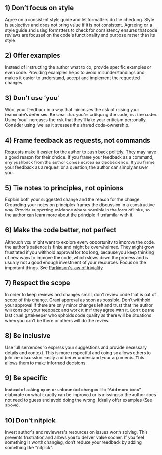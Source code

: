 ## 1) Don’t focus on style

Agree on a consistent style guide and let formatters do the checking.
Style is subjective and does not bring value if it is not consistent.
Agreeing on a style guide and using formatters to check for consistency ensures that code reviews are focused on the code's functionality and purpose rather than its style.

## 2) Offer examples

Instead of instructing the author what to do, provide specific examples or even code.
Providing examples helps to avoid misunderstandings and makes it easier to understand, accept and implement the requested changes.

## 3) Don’t use ‘you’

Word your feedback in a way that minimizes the risk of raising your teammate’s defenses. Be clear that you’re critiquing the code, not the coder.
Using ‘you’ increases the risk that they’ll take your criticism personally. Consider using ‘we’ as it stresses the shared code-ownership.

## 4) Frame feedback as requests, not commands

Requests make it easier for the author to push back politely. They may have a good reason for their choice. If you frame your feedback as a command, any pushback from the author comes across as disobedience. If you frame your feedback as a request or a question, the author can simply answer you.

## 5) Tie notes to principles, not opinions

Explain both your suggested change and the reason for the change. Grounding your notes on principles frames the discussion in a constructive way. Provide supporting evidence where possible in the form of links, so the author can learn more about the principle if unfamilar with it.

## 6) Make the code better, not perfect

Although you might want to explore every opportunity to improve the code, the author’s patience is finite and might be overwhelmed. They might grow frustrated if you withhold approval for too long, because you keep thinking of new ways to improve the code, which slows down the process and is usually not a good enough investment of your resources. Focus on the important things.
See [Parkinson's law of triviality](https://en.wikipedia.org/wiki/Law_of_triviality).

## 7) Respect the scope

In order to keep reviews and changes small, don’t review code that is out of scope of this change.
Grant approval as soon as possible. Don’t withhold your approval if there are only minor changes left and trust that the author will consider your feedback and work it in if they agree with it. Don’t be the last cruel gatekeeper who upholds code quality as there will be situations when you can’t be there or others will do the review.

## 8) Be inclusive

Use full sentences to express your suggestions and provide necessary details and context. This is more respectful and doing so allows others to join the discussion easily and better understand your arguments. This allows them to make informed decisions.

## 9) Be specific

Instead of asking open or unbounded changes like “Add more tests”, elaborate on what exactly can be improved or is missing so the author does not need to guess and avoid doing the wrong. Ideally offer examples (See above).

## 10) Don't nitpick

Invest author's and reviewers's resources on issues worth solving.
This prevents frustration and allows you to deliver value sooner.
If you feel something is worth changing, don't reduce your feedback by adding something like "nitpick".
